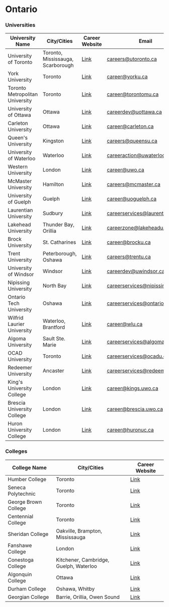 # Ontario

### Universities

| University Name                 | City/Cities                       | Career Website                                                                                       | Email                          |
| ------------------------------- | --------------------------------- | ---------------------------------------------------------------------------------------------------- | ------------------------------ |
| University of Toronto           | Toronto, Mississauga, Scarborough | [Link](https://jobs.utoronto.ca/)                                                                    | careers@utoronto.ca            |
| York University                 | Toronto                           | [Link](https://www.yorku.ca/about/careers/#explore)                                                  | career@yorku.ca                |
| Toronto Metropolitan University | Toronto                           | [Link](https://www.torontomu.ca/careers/)                                                            | career@torontomu.ca            |
| University of Ottawa            | Ottawa                            | [Link](https://www.uottawa.ca/about-us/careers)                                                      | careerdev@uottawa.ca           |
| Carleton University             | Ottawa                            | [Link](https://carleton.ca/)                                                                         | career@carleton.ca             |
| Queen's University              | Kingston                          | [Link](https://www.queensu.ca/humanresources/apply-jobs)                                             | careers@queensu.ca             |
| University of Waterloo          | Waterloo                          | [Link](https://uwaterloo.ca/careers/current-opportunities)                                           | careeraction@uwaterloo.ca      |
| Western University              | London                            | [Link](hhttps://recruit.uwo.ca/)                                                                     | career@uwo.ca                  |
| McMaster University             | Hamilton                          | [Link](https://hr.mcmaster.ca/careers/current-opportunities/)                                        | careers@mcmaster.ca            |
| University of Guelph            | Guelph                            | [Link](https://careers.uoguelph.ca/)                                                                 | career@uoguelph.ca             |
| Laurentian University           | Sudbury                           | [Link](https://laurentian.ca/careers)                                                                | careerservices@laurentian.ca   |
| Lakehead University             | Thunder Bay, Orillia              | [Link](https://www.lakeheadu.ca/faculty-and-staff/departments/services/hr/employment-opportunities/) | careerzone@lakeheadu.ca        |
| Brock University                | St. Catharines                    | [Link](https://brocku.ca)                                                                            | career@brocku.ca               |
| Trent University                | Peterborough, Oshawa              | [Link](https://www.trentu.ca/humanresources/employment-opportunities)                                | careers@trentu.ca              |
| University of Windsor           | Windsor                           | [Link](https://www.uwindsor.ca/)                                                                     | careerdev@uwindsor.ca          |
| Nipissing University            | North Bay                         | [Link](https://www.nipissingu.ca/careers)                                                            | careerservices@nipissingu.ca   |
| Ontario Tech University         | Oshawa                            | [Link](https://ontariotechu.csod.com/ux/ats/careersite/4/home/?c=ontariotechu)                       | careerservices@ontariotechu.ca |
| Wilfrid Laurier University      | Waterloo, Brantford               | [Link](https://wlu.ca/about/working-at-laurier/career-opportunities/index.html)                      | career@wlu.ca                  |
| Algoma University               | Sault Ste. Marie                  | [Link](https://algomau.ca/careers/)                                                                  | careerservices@algomau.ca      |
| OCAD University                 | Toronto                           | [Link](https://tre.tbe.taleo.net/tre01/ats/careers/v2/searchResults?org=OCADU&cws=37s)               | careerservices@ocadu.ca        |
| Redeemer University             | Ancaster                          | [Link](https://www.redeemer.ca/about/careers/)                                                       | careerservices@redeemer.ca     |
| King's University College       | London                            | [Link](https://recruit.uwo.ca/)                                                                      | career@kings.uwo.ca            |
| Brescia University College      | London                            | [Link](https://recruit.uwo.ca/)                                                                      | career@brescia.uwo.ca          |
| Huron University College        | London                            | [Link](https://huronu.ca/about/working-huron/)                                                       | career@huronuc.ca              |

### Colleges

| College Name         | City/Cities                            | Career Website                                                                                          |
| -------------------- | -------------------------------------- | ------------------------------------------------------------------------------------------------------- |
| Humber College       | Toronto                                | [Link](https://humber.ca/careers/)                                                                      |
| Seneca Polytechnic   | Toronto                                | [Link](https://tre.tbe.taleo.net/tre01/ats/careers/v2/jobSearch?act=redirectCwsV2&cws=42&org=SENECOLL4) |
| George Brown College | Toronto                                | [Link](https://www.georgebrown.ca/about/employment)                                                     |
| Centennial College   | Toronto                                | [Link](https://www.centennialcollege.ca/about-centennial/careers)                                       |
| Sheridan College     | Oakville, Brampton, Mississauga        | [Link](https://www.sheridancollege.ca/careers)                                                          |
| Fanshawe College     | London                                 | [Link](https://www.fanshawec.ca/about-fanshawe/corporate-info/working-fanshawe)                         |
| Conestoga College    | Kitchener, Cambridge, Guelph, Waterloo | [Link](https://www.conestogac.on.ca/employment)                                                         |
| Algonquin College    | Ottawa                                 | [Link](https://www.algonquincollege.com/about/)                                                         |
| Durham College       | Oshawa, Whitby                         | [Link](https://durham.csod.com/ux/ats/careersite/4/home?c=durham)                                       |
| Georgian College     | Barrie, Orillia, Owen Sound            | [Link](https://www.georgiancollege.ca/about-georgian/career-opportunities/#current-postings)            |
